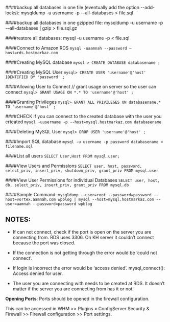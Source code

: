 ####backup all databases in one file (eventually add the option --add-locks):
mysqldump -u username -p -–all-databases > file.sql

####backup all databases in one gzipped file:
mysqldump -u username -p -–all-databases | gzip > file.sql.gz

####restore all databases:
mysql -u username -p < file.sql 



####Connect to Amazon RDS
`` mysql -uaamnah --password —host=rds.hostmarkaz.com ``

####Creating MySQL database
`` mysql > CREATE DATABASE databasename ; ``

####Creating MySQL User
`` mysql> CREATE USER 'username'@'host' IDENTIFIED BY 'password' ; ``

####Allowing User to Connect
// grant usage on server so the user can connect
`` mysql> GRANT USAGE ON *.* TO 'username'@'host' ; ``

####Granting Privileges
`` mysql> GRANT ALL PRIVILEGES ON databasename.* TO 'username'@'host' ; ``

####CHECK if you can connect to the created database with the user you crteated
`` mysql -uusername -p --host=mysql.hostmarkaz.com databasename  ``

####Deleting MySQL User
`` mysql> DROP USER 'username'@'host' ; ``


####Import SQL database
`` mysql -u username -p password databasename < filename.sql ``

####List all users
`` SELECT User,Host FROM mysql.user; ``

####View Users and Permissions
`` SELECT user, host, password, select_priv, insert_priv, shutdown_priv, grant_priv FROM mysql.user ``

####View User Permissions for individual Databases
`` SELECT user, host, db, select_priv, insert_priv, grant_priv FROM mysql.db ``

####Sample Command: 
`` mysqldump --user=root --password=password --host=vortex.aamnah.com wpblog | mysql --host=mysql.hostmarkaz.com --user=aamnah --password=password wpblog ``

NOTES:
---

   * If can not connect, check if the port is open on the server you are connecting from. RDS uses 3306. On KH server it couldn’t connect because the port was closed.

   * If the connection is not getting through the error would be ‘could not connect’.

   * If login is incorrect the error would be ‘access denied’. mysql_connect(): Access denied for user.

   * The user you are connecting with needs to be created at RDS. It doesn’t matter if the server you are connecting from has it or not.


**Opening Ports**:
Ports should be opened in the firewall configuration.

This can be accessed in WHM >> Plugins » ConfigServer Security & Firewall >> Firewall configuration >> Port settings.